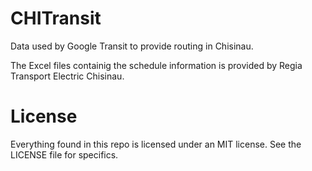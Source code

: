 CHITransit
==========

Data used by Google Transit to provide routing in Chisinau.

The Excel files containig the schedule information is provided by Regia Transport Electric Chisinau.


License
==========

Everything found in this repo is licensed under an MIT license. See the LICENSE file for specifics.
